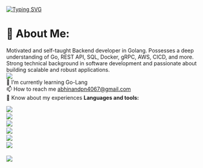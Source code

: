 [![Typing SVG](https://readme-typing-svg.demolab.com?font=Fira+Code&pause=1000&width=435&lines=ABHINAND+P+N;Backend+devloper+Go-Lang;Passionate+In+DevOps;Also+Learn+REACT)](https://git.io/typing-svg)
# 💫 About Me: 
Motivated and self-taught Backend developer in Golang. Possesses a deep understanding of Go, REST API, SQL, Docker, gRPC, AWS, CICD, and more. Strong technical background in software development and passionate about building scalable and robust applications. <br>
[![](https://visitcount.itsvg.in/api?id=abhinandpn&icon=0&color=8)](https://visitcount.itsvg.in)
<br>🌱 I’m currently learning Go-Lang
<br>📫 How to reach me abhinandpn4067@gmail.com<br>
📄 Know about my experiences 
**Languages and tools:**  

<a><img src="https://skillicons.dev/icons?i=go,html,js,bash,css" />
<a/> <br/>
<a><img src="https://skillicons.dev/icons?i=mysql,postgres,bootstrap" />
<a/> <br/>
<a><img src="https://skillicons.dev/icons?i=git,figma,github,githubactions,gitlab,postman" />
<a/>
 <br/>
<a><img src="https://skillicons.dev/icons?i=idea,visualstudio,vscode,ae,ai,ps,pr" />
<a/> <br/>
<a><img src="https://skillicons.dev/icons?i=devto,discord,gcp,instagram,linkedin,stackoverflow" />
<a/> <br/>
<a><img src="https://skillicons.dev/icons?i=aws,docker,kafka,kubernetes" />
<a/>
<br/><br/>
![](https://quotes-github-readme.vercel.app/api?type=horizontal&theme=radical)



